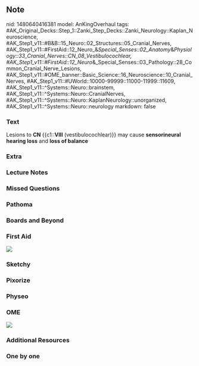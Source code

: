 ## Note
nid: 1480640416381
model: AnKingOverhaul
tags: #AK_Original_Decks::Step_1::Zanki_Step_Decks::Zanki_Neurology::Kaplan_Neuroscience, #AK_Step1_v11::#B&B::15_Neuro::02_Structures::05_Cranial_Nerves, #AK_Step1_v11::#FirstAid::12_Neuro_&_Special_Senses::02_Anatomy_&_Physiology::33_Cranial_Nerves::CN_08_Vestibulocochlear, #AK_Step1_v11::#FirstAid::12_Neuro_&_Special_Senses::03_Pathology::28_Common_Cranial_Nerve_Lesions, #AK_Step1_v11::#OME_banner::Basic_Science::16_Neuroscience::10_Cranial_Nerves, #AK_Step1_v11::#UWorld::10000-99999::11000-11999::11609, #AK_Step1_v11::^Systems::Neuro::brainstem, #AK_Step1_v11::^Systems::Neuro::CranialNerves, #AK_Step1_v11::^Systems::Neuro::KaplanNeurology::unorganized, #AK_Step1_v11::^Systems::Neuro::neurology
markdown: false

### Text
<div>
  <div>
    Lesions to <b>CN</b> {{c1::<b>VIII</b> (vestibulocochlear)}}
    may cause <b>sensorineural hearing loss</b> and <b>loss of
    balance</b>
  </div>
</div>

### Extra


### Lecture Notes


### Missed Questions


### Pathoma


### Boards and Beyond


### First Aid
<img src="tmpwUXfEm.png">

### Sketchy


### Pixorize


### Physeo


### OME
<div class="ome-widget">
  <a href=
  "https://onlinemeded.org/spa/neuroscience/cranial-nerves/acquire?ref=anki">
  <img src="_OME_AnkiFlashcards_Lesson_5.png"></a>
</div>

### Additional Resources


### One by one

